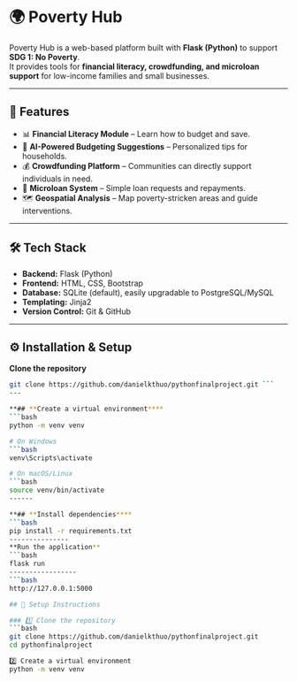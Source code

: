 # 🌍 Poverty Hub

Poverty Hub is a web-based platform built with **Flask (Python)** to support **SDG 1: No Poverty**.  
It provides tools for **financial literacy, crowdfunding, and microloan support** for low-income families and small businesses.

---

## 🚀 Features
- 📊 **Financial Literacy Module** – Learn how to budget and save.
- 🤖 **AI-Powered Budgeting Suggestions** – Personalized tips for households.
- 💰 **Crowdfunding Platform** – Communities can directly support individuals in need.
- 🏦 **Microloan System** – Simple loan requests and repayments.
- 🗺 **Geospatial Analysis** – Map poverty-stricken areas and guide interventions.

---

## 🛠 Tech Stack
- **Backend:** Flask (Python)
- **Frontend:** HTML, CSS, Bootstrap
- **Database:** SQLite (default), easily upgradable to PostgreSQL/MySQL
- **Templating:** Jinja2
- **Version Control:** Git & GitHub

---


## ⚙️ Installation & Setup
**Clone the repository**
   ```bash
   git clone https://github.com/danielkthuo/pythonfinalproject.git ```
  ---

**## **Create a virtual environment****
 ```bash
python -m venv venv

# On Windows
 ```bash
venv\Scripts\activate

# On macOS/Linux
 ```bash
source venv/bin/activate
------

**## **Install dependencies****
 ```bash
pip install -r requirements.txt
---------------
**Run the application**
  ```bash
flask run
-----------------
 ```bash
http://127.0.0.1:5000

## 🚀 Setup Instructions

### 1️⃣ Clone the repository
```bash
git clone https://github.com/danielkthuo/pythonfinalproject.git
cd pythonfinalproject

2️⃣ Create a virtual environment
python -m venv venv
